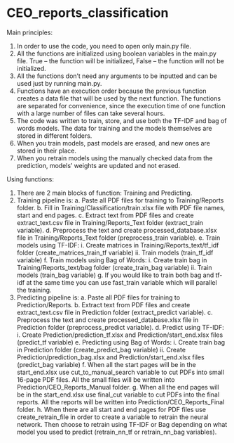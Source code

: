 # CEO_reports_classification

Main principles:
1.	In order to use the code, you need to open only main.py file.
2.	All the functions are initialized using boolean variables in the main.py file. True – the function will be initialized, False – the function will not be initialized.
3.	All the functions don’t need any arguments to be inputted and can be used just by running main.py.
4.	Functions have an execution order because the previous function creates a data file that will be used by the next function. The functions are separated for convenience, since the execution time of one function with a large number of files can take several hours. 
5.	The code was written to train, store, and use both the TF-IDF and bag of words models. The data for training and the models themselves are stored in different folders.
6.	When you train models, past models are erased, and new ones are stored in their place.
7.	When you retrain models using the manually checked data from the prediction, models’ weights are updated and not erased.

Using functions:
1. There are 2 main blocks of function: Training and Predicting.
2. Training pipeline is: 
a.	Paste all PDF files for training to Training/Reports folder.
b.	Fill in Training/Classification/train.xlsx file with PDF file names, start and end pages.
c.	Extract text from PDF files and create extract_text.csv file in Training/Reports_Text folder (extract_train variable).
d.	Preprocess the text and create processed_database.xlsx file in Training/Reports_Text folder (preprocess_train variable).
e.	Train models using TF-IDF: 
i.	Create matrices in Training/Reports_text/tf_idf folder (create_matrices_train_tf variable)
ii.	Train models (train_tf_idf variable)
f.	Train models using Bag of Words:
i.	Create train bag in Training/Reports_text/bag folder (create_train_bag variable)
ii.	Train models (train_bag variable)
g.	If you would like to train both bag and tf-idf at the same time you can use fast_train variable which will parallel the training.
3. Predicting pipeline is: 
a.	Paste all PDF files for training to Prediction/Reports.
b.	Extract text from PDF files and create extract_text.csv file in Prediction folder (extract_predict variable).
c.	Preprocess the text and create processed_database.xlsx file in Prediction folder (preprocess_predict variable).
d.	Predict using TF-IDF: 
i.	Create Prediction/prediction_tf.xlsx and Prediction/start_end.xlsx files (predict_tf variable)
e.	Predicting using Bag of Words:
i.	Create train bag in Prediction folder (create_predict_bag variable)
ii.	Create Prediction/prediction_bag.xlsx and Prediction/start_end.xlsx files (predict_bag variable)
f.	When all the start pages will be in the start_end.xlsx use cut_to_manual_search variable to cut PDFs into small 16-page PDF files. All the small files will be written into Prediction/CEO_Reports_Manual folder.
g.	When all the end pages will be in the start_end.xlsx use final_cut variable to cut PDFs into the final reports. All the reports will be written into Prediction/CEO_Reports_Final folder.
h.	When there are all start and end pages for PDF files use create_retrain_file in order to create a variable to retrain the neural network. Then choose to retrain using TF-IDF or Bag depending on what model you used to predict (retrain_nn_tf or retrain_nn_bag variables).
